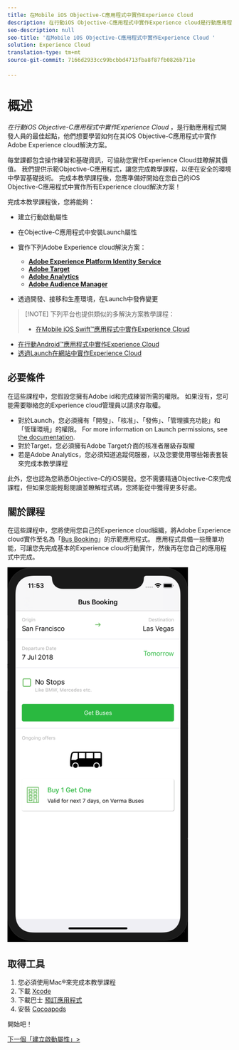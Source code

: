 ```yaml
---
title: 在Mobile iOS Objective-C應用程式中實作Experience Cloud
description: 在行動iOS Objective-C應用程式中實作Experience cloud是行動應用程式開發人員的最佳起點，他們想要學習如何在行動iOS Objective-C應用程式中實作Adobe Experience cloud解決方案。
seo-description: null
seo-title: '在Mobile iOS Objective-C應用程式中實作Experience Cloud '
solution: Experience Cloud
translation-type: tm+mt
source-git-commit: 7166d2933cc99bcbbd4713fba8f87fb0826b711e

---
```



# 概述

_在行動iOS Objective-C應用程式中實作Experience Cloud_ ，是行動應用程式開發人員的最佳起點，他們想要學習如何在其iOS Objective-C應用程式中實作Adobe Experience cloud解決方案。

每堂課都包含操作練習和基礎資訊，可協助您實作Experience Cloud並瞭解其價值。  我們提供示範Objective-C應用程式，讓您完成教學課程，以便在安全的環境中學習基礎技術。 完成本教學課程後，您應準備好開始在您自己的iOS Objective-C應用程式中實作所有Experience cloud解決方案！

完成本教學課程後，您將能夠：

* 建立行動啟動屬性

* 在Objective-C應用程式中安裝Launch屬性

* 實作下列Adobe Experience cloud解決方案：
   * **[Adobe Experience Platform Identity Service](id-service.md)**
   * **[Adobe Target](target-vec.md)**
   * **[Adobe Analytics](analytics.md)**
   * **[Adobe Audience Manager](audience-manager.md)**

* 透過開發、接移和生產環境，在Launch中發佈變更

>[!NOTE] 下列平台也提供類似的多解決方案教學課程：
>
> * [在Mobile iOS Swift™應用程式中實作Experience Cloud](/help/mobile-ios-swift-implementation/index.md)
* [在行動Android™應用程式中實作Experience Cloud](/help/mobile-android-implementation/index.md)
* [透過Launch在網站中實作Experience Cloud](/help/website-implementation/index.md)


## 必要條件

在這些課程中，您假設您擁有Adobe id和完成練習所需的權限。 如果沒有，您可能需要聯絡您的Experience cloud管理員以請求存取權。

* 對於Launch，您必須擁有「開發」、「核准」、「發佈」、「管理擴充功能」和「管理環境」的權限。 For more information on Launch permissions, see [the documentation](https://docs.adobe.com/content/help/en/launch/using/reference/admin/user-permissions.html).
* 對於Target，您必須擁有Adobe Target介面的核准者層級存取權
* 若是Adobe Analytics，您必須知道追蹤伺服器，以及您要使用哪些報表套裝來完成本教學課程

此外，您也認為您熟悉Objective-C的iOS開發。您不需要精通Objective-C來完成課程，但如果您能輕鬆閱讀並瞭解程式碼，您將能從中獲得更多好處。

## 關於課程

在這些課程中，您將使用您自己的Experience cloud組織，將Adobe Experience cloud實作至名為「[Bus Booking](https://github.com/Adobe-Marketing-Cloud/busbooking-mobileapps)」的示範應用程式。 應用程式具備一些簡單功能，可讓您先完成基本的Experience cloud行動實作，然後再在您自己的應用程式中完成。

[![巴士訂票應用程式](images/mobile-busBookingApp.png)](https://github.com/Adobe-Marketing-Cloud/busbooking-mobileapps)

## 取得工具

1. 您必須使用Mac®來完成本教學課程
1. 下載 [Xcode](https://developer.apple.com/xcode/)
1. 下載巴士 [預訂應用程式](https://github.com/Adobe-Marketing-Cloud/busbooking-mobileapps)
1. 安裝 [Cocoapods](https://guides.cocoapods.org/using/getting-started.html)

開始吧！

[下一個「建立啟動屬性」&gt;](launch-create-a-property.md)